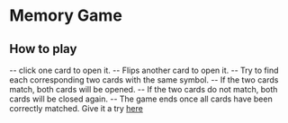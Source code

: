 # Memory Game
## How to play
-- click one card to open it.
-- Flips another card to open it.
-- Try to find each corresponding two cards with the same symbol.
-- If the two cards match, both cards will be opened.
-- If the two cards do not match, both cards will be closed again.
-- The game ends once all cards have been correctly matched.
Give it a try <a href="">here</a>